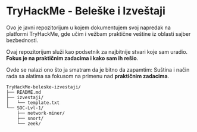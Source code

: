 # TryHackMe - Beleške i Izveštaji

 Ovo je javni repozitorijum u kojem dokumentujem svoj napredak na platformi TryHackMe, gde učim i vežbam praktične veštine iz oblasti sajber bezbednosti.  
 
 Ovaj repozitorijum služi kao podsetnik za najbitnije stvari koje sam uradio. **Fokus je na praktičnim zadacima i kako sam ih rešio**.  

 Ovde se nalazi ono što ja smatram da je bitno da zapamtim: Suština i način rada sa alatima sa fokusom na primenu nad **praktičnim zadacima**.  


```
TryHackMe-beleske-izvestaji/
├── README.md
├── izvestaji/
│   └── template.txt
└── SOC-Lvl-1/
    ├── network-miner/
    ├── snort/
    └── zeek/
```

